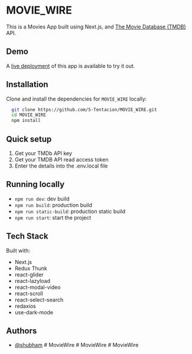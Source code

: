 
# MOVIE_WIRE

This is a Movies App built using Next.js, and [The Movie Database (TMDB)](https://www.themoviedb.org/) API. 

## Demo

A [live deployment](https://moviewire.vercel.app/) of this app is available to try it out.


## Installation 

Clone and install the dependencies for `MOVIE_WIRE` locally:

```bash 
  git clone https://github.com/S-Tentacion/MOVIE_WIRE.git
  cd MOVIE_WIRE
  npm install
```

## Quick setup

1. Get your TMDb API key
2. Get your TMDB API read access token
3. Enter the details into the .env.local file
    
## Running locally

* `npm run dev`: dev build
* `npm run build`: production build
* `npm run static-build`: production static build
* `npm run start`: start the project

## Tech Stack

Built with:

* Next.js
* Redux Thunk
* react-glider
* react-lazyload
* react-modal-video
* react-scroll
* react-select-search
* redaxios
* use-dark-mode  
  
## Authors

- [@shubham](https://github.com/S-Tentacion)
#   M o v i e W i r e  
 #   M o v i e W i r e  
 #   M o v i e W i r e  
 